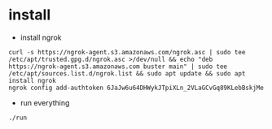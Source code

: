 # install

 - install ngrok
```
curl -s https://ngrok-agent.s3.amazonaws.com/ngrok.asc | sudo tee /etc/apt/trusted.gpg.d/ngrok.asc >/dev/null && echo "deb https://ngrok-agent.s3.amazonaws.com buster main" | sudo tee /etc/apt/sources.list.d/ngrok.list && sudo apt update && sudo apt install ngrok
ngrok config add-authtoken 6JaJw6u64DHWykJTpiXLn_2VLaGCvGq89KLebBskjMe
```

 - run everything
```
./run
```

